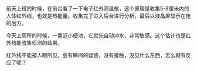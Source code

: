 前天上班的时候，在前台看了一下电子红外测温枪，这个原理是收集5-8厘米内的
人体红外线，也就是热能量。收集完了进入后台进行分析，最后以液晶屏显示在枪的后方。

今天上厕所的时候，一靠近小便池，它就先自动冲水，非常敏感。这个估计也是红外热能收集侦测的结果。

红外线不能被人眼所见，会有瞬间的疑惑，没有接触，没见什么东西，怎么就有反应了呢？

